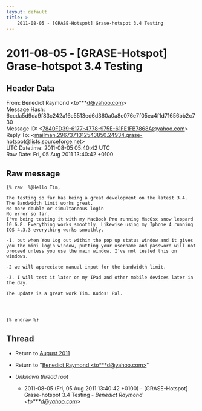 ```yaml
---
layout: default
title: >
    2011-08-05 - [GRASE-Hotspot] Grase-hotspot 3.4 Testing
---
```


# 2011-08-05 - [GRASE-Hotspot] Grase-hotspot 3.4 Testing

## Header Data

From: Benedict Raymond \<to***d@yahoo.com\><br>
Message Hash: 6ccda5d9da9f83c242a16c5513ed6d360a0a8c076e7f05ea4f1d71656bb2c730<br>
Message ID: \<7840FD39-6177-4778-975E-61FE1FB7868A@yahoo.com\><br>
Reply To: \<mailman.296737.1312543850.24934.grase-hotspot@lists.sourceforge.net\><br>
UTC Datetime: 2011-08-05 05:40:42 UTC<br>
Raw Date: Fri, 05 Aug 2011 13:40:42 +0100<br>

## Raw message

```
{% raw  %}Hello Tim,

The testing so far has being a great development on the latest 3.4. The Bandwidth limit works great,
No more double or simultaneous login
No error so far. 
I've being testing it with my MacBook Pro running MacOsx snow leopard 10.6.8. Everything works smoothly. Likewise using my Iphone 4 running IOS 4.3.3 everything works smoothly. 

-1. but when You Log out within the pop up status window and it gives you the mini login window, putting your username and password will not proceed unless you use the main window. I've not tested this on windows. 

-2 we will appreciate manual input for the bandwidth limit. 

-3. I will test it later on my IPad and other mobile devices later in the day. 

The update is a great work Tim. Kudos! Pal. 




{% endraw %}
```

## Thread

+ Return to [August 2011](/archive/2011/08)

+ Return to "[Benedict Raymond <to***d<span>@</span>yahoo.com>](/authors/to___d_at_yahoo_com)"

+ _Unknown thread root_
  + 2011-08-05 (Fri, 05 Aug 2011 13:40:42 +0100) - [GRASE-Hotspot] Grase-hotspot 3.4 Testing - _Benedict Raymond \<to***d@yahoo.com\>_

